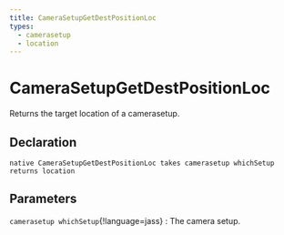 ```yaml
---
title: CameraSetupGetDestPositionLoc
types:
  - camerasetup
  - location
---
```


# CameraSetupGetDestPositionLoc
Returns the target location of a camerasetup.

## Declaration

```jass
native CameraSetupGetDestPositionLoc takes camerasetup whichSetup returns location
```

## Parameters
`camerasetup whichSetup`{!language=jass}
: The camera setup.
